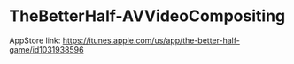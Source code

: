 # TheBetterHalf-AVVideoCompositing

AppStore link: https://itunes.apple.com/us/app/the-better-half-game/id1031938596
